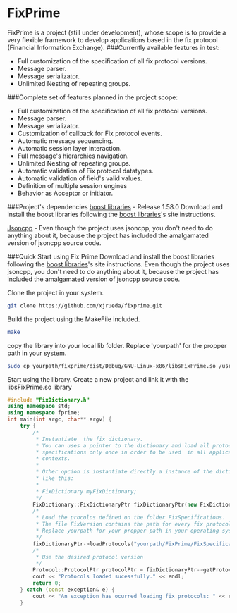 # FixPrime

FixPrime is a project (still under development), whose scope is to provide a very flexible framework to develop applications based in the fix protocol (Financial Information Exchange). 
###Currently available features in test:
 - Full customization of the specification of all fix protocol versions.
 - Message parser.
 - Message serializator.
 - Unlimited Nesting of repeating groups.

###Complete set of features planned in the project scope:
  - Full customization of the specification of all fix protocol versions.
  - Message parser.
  - Message serializator.
  - Customization of callback for Fix protocol events.
  - Automatic message sequencing.
  - Automatic session layer interaction.
  - Full message's hierarchies navigation.
  - Unlimited Nesting of repeating groups.
  - Automatic validation of Fix protocol datatypes.
  - Automatic validation of field's valid values.
  - Definition of multiple session engines
  - Behavior as Acceptor or initiator.
 
###Project's dependencies
[boost libraries] - Release 1.58.0
Download and install the boost libraries following the [boost libraries]'s site instructions.

[Jsoncpp] - Even though the project uses jsoncpp, you don't need to do anything about it, because the project has included the amalgamated version of jsoncpp source code.

###Quick Start using Fix Prime
Download and install the boost libraries following the [boost libraries]'s site instructions.
Even though the project uses jsoncpp, you don't need to do anything about it, because the project has included the amalgamated version of jsoncpp source code.

Clone the project in your system.
``` sh
git clone https://github.com/xjrueda/fixprime.git
```
Build the project using the MakeFile included.
```sh
make
```
copy the library into your local lib folder. Replace 'yourpath' for the propper path in your system.
```sh
sudo cp yourpath/fixprime/dist/Debug/GNU-Linux-x86/libsFixPrime.so /usr/local/lib
```
Start using the library.  Create a new project and link it with the libsFixPrime.so library
``` c++  
#include "FixDictionary.h"
using namespace std;
using namespace fprime;
int main(int argc, char** argv) {
    try {
        /* 
         * Instantiate  the fix dictionary.
         * You can uses a pointer to the dictionary and load all protocol 
         * specifications only once in order to be used  in all application 
         * contexts.
         * 
         * Other opcion is instantiate directly a instance of the dictionary 
         * like this:
         *  
         * FixDictionary myFixDictionary;
         */
        FixDictionary::FixDictionaryPtr fixDictionaryPtr(new FixDictionary);
        /*
         * Load the procolos defined on the folder FixSpecifications.
         * The file FixVersion contains the path for every fix protocol specification
         * Replace yourpath for your propper path in your operating system
         */
        fixDictionaryPtr->loadProtocols("yourpath/FixPrime/FixSpecifications/FixVersions.json");
        /*
         * Use the desired protocol version
         */
        Protocol::ProtocolPtr protocolPtr = fixDictionaryPtr->getProtocol("FIX.4.4");
        cout << "Protocols loaded sucessfully." << endl;
        return 0;
    } catch (const exception& e) {
        cout << "An exception has ocurred loading fix protocols: " << e.what() << endl;
    }
```



[Boost libraries]:http://www.boost.org
[Jsoncpp]:https://github.com/open-source-parsers/jsoncpp